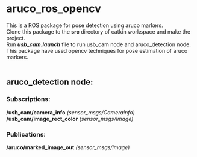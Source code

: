 # aruco_ros_opencv
This is a ROS package for pose detection using aruco markers.<br />
Clone this package to the **src** directory of catkin workspace and make the project.<br />
Run ***usb_cam.launch*** file to run usb_cam node and aruco_detection node.<br />
This package have used opencv techniques for pose estimation of aruco markers.<br />
<br />

## aruco_detection node:<br />

### Subscriptions:
**/usb_cam/camera_info** *(sensor_msgs/CameraInfo)* <br />
**/usb_cam/image_rect_color** *(sensor_msgs/Image)*<br />

### Publications:
**/aruco/marked_image_out** *(sensor_msgs/Image)*
